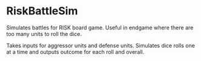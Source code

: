 # RiskBattleSim
Simulates battles for RISK board game. Useful in endgame where there are too many units to roll the dice.

Takes inputs for aggressor units and defense units. Simulates dice rolls one at a time and outputs outcome for each roll and overall.
